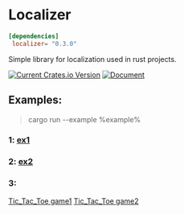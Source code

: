 # Localizer

```toml
[dependencies]
 localizer= "0.3.0"
```
Simple library for localization used in rust projects.

[![Current Crates.io Version](https://img.shields.io/crates/v/localizer.svg)](https://crates.io/crates/localizer)
[![Document](https://img.shields.io/badge/doc-localizer-green.svg)](https://docs.rs/localizer)
## Examples:
> cargo run --example %example%
### 1: [ex1](https://github.com/PSL9902/localizer/blob/master/examples/ex1.rs)
### 2: [ex2](https://github.com/PSL9902/localizer/blob/master/examples/ex2.rs)
### 3:
[Tic_Tac_Toe game1](https://github.com/PSL9902/localizer/blob/master/examples/tic-tac-toe.rs)
[Tic_Tac_Toe game2](https://github.com/PSL9902/rust_Tic_Tac_Toe/tree/master)
